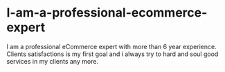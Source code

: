 # I-am-a-professional-ecommerce-expert
I am a professional eCommerce expert with more than 6 year experience. Clients satisfactions is my first goal and i always try to hard and soul good services in my clients any more.

